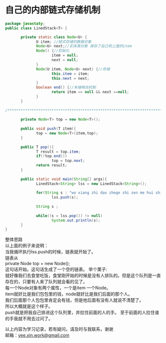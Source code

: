 # 自己的内部链式存储机制   

```java
package javastaty;
public class LinedStack<T> {

       private static class Node<U> {
              U item; //链式存储的数据对象
              Node<U> next;//实体类对象 保存了自己和上面的item
              Node() {//初始化
                     item = null;
                     next = null;
              }
              Node(U item, Node<U> next) {//存储
                     this.item = item;
                     this.next = next;
              }
              boolean end() {//末端哨兵机制
                     return item == null && next ==null;
              }                          
       }
       
/*************************************************************************************************/
       
       private Node<T> top = new Node<T>();
       
       public void push(T item){
              top = new Node<T>(item,top);
       }
       
       public T pop(){
              T result = top.item;
              if(!top.end())
                     top = top.next;
              return result;
       }
       
       public static void main(String[] args){
              LinedStack<String> lss = new LinedStack<String>();
              
              for(String s : "wo xiang zhi dao zhege shi zen me hui shi".split(" "))
                     lss.push(s);
              
              String s ;
              
              while((s = lss.pop()) != null)
                     System.out.println(s);
       }
}
```

整体思路   
以上面的例子来说明：   
当我循环执行lss.push的时候，链表就开始了。   
链表从      
private Node<T> top = new Node<T>();   
这句话开始。这句话生成了一个空的链表。
举个栗子:   
就好像我们去食堂吃饭，食堂刚开始的时候是没有人排队的。但是这个队列是一直存在的，只要有人来了队列就会看的见了。   
每一个Node对象有两个属性，一个是item 一个Node。   
item就好比是我们包包里的钱，node就好比是我们后面的那个人。  
我们后面那个人包包里肯定会有钱，但是他后面有没有人就说不清楚了。   
所以大概就是这个样子。   
push就是把我自己排进这个队列里，并拉住前面的人的手。 至于前面的人拉住谁的手我就不用去过问了。   


以上内容为学习记录，若有疑问，请及时与我联系，谢谢   
邮箱：yee.xin.work@gmail.com  

